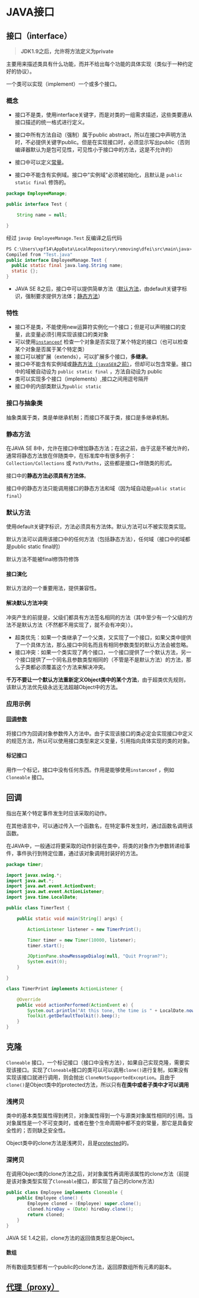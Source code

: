 # JAVA接口

## 接口（interface）

> **JDK1.9之后，允许将方法定义为private** 

主要用来描述类具有什么功能，而并不给出每个功能的具体实现（类似于一种约定好的协议）。

一个类可以实现（implement）一个或多个接口。

### 概念

- 接口不是类，使用interface关键字，而是对类的一组需求描述，这些类要遵从接口描述的统一格式进行定义。

- 接口中所有方法自动（强制）属于public abstract，所以在接口中声明方法时，不必提供关键字public。但是在实现接口时，必须显示写出public（否则编译器默认为是包可见性，可见性小于接口中的方法，这是不允许的）

- 接口中可以定义[常量](./附录E-JAVA常用关键字.md)。

- 接口中不能含有实例域。接口中"实例域"必须被初始化，且默认是 `public static final` 修饰的。

```java
package EmployeeManage;

public interface Test {

    String name = null;

}
```

经过 `javap EmployeeManage.Test` 反编译之后代码

```java
PS C:\Users\xpf14\AppData\LocalRepository\removing\dfei\src\main\java> javap EmployeeManage.Test
Compiled from "Test.java"
public interface EmployeeManage.Test {
  public static final java.lang.String name;
  static {};
}
```

- JAVA SE 8之后，接口中可以提供简单方法（[默认方法](#默认方法)，由default关键字标识，强制要求提供方法体；[静态方法](#静态方法)）

### 特性

- 接口不是类，不能使用new运算符实例化一个接口；但是可以声明接口的变量，此变量必须引用实现该接口的类对象
- 可以使用[`instanceof`](./附录E-JAVA常用关键字.md) 检查一个对象是否实现了某个特定的接口（也可以检查某个对象是否属于某个特定类）
- 接口可以被扩展（extends），可以扩展多个接口，**多继承**。
- 接口中不能含有实例域或[静态方法（`javaSE8`之前）](#静态方法)，但却可以包含常量。接口中的域被自动设为 `public static final` ，方法自动设为 public
- 类可以实现多个接口（implements）,接口之间用逗号隔开
- 接口中的内部类默认为`public static` 

### 接口与抽象类

抽象类属于类，类是单继承机制；而接口不属于类，接口是多继承机制。

### 静态方法

在JAVA SE 8中，允许在接口中增加静态方法；在这之前，由于这是不被允许的，通常将静态方法放在伴随类中，在标准库中有很多例子：`Collection/Collections` 或 `Path/Paths`，这些都是接口+伴随类的形式。

接口中的**静态方法必须具有方法体**。

接口中的静态方法只能调用接口的静态方法和域（因为域自动是`public static final`）

### 默认方法

使用default关键字标识，方法必须具有方法体。默认方法可以不被实现类实现。

默认方法可以调用该接口中的任何方法（包括静态方法），任何域（接口中的域都是public static final的）

默认方法不能被final修饰符修饰

#### 接口演化

默认方法的一个重要用法，提供兼容性。

#### 解决默认方法冲突

冲突产生的前提是，父级们都具有方法签名相同的方法（其中至少有一个父级的方法不是默认方法（不然都不用实现了，就不会有冲突））。

- 超类优先：如果一个类继承了一个父类，又实现了一个接口，如果父类中提供了一个具体方法，那么接口中同名而且有相同参数类型的默认方法会被忽略。
- 接口冲突：如果一个类实现了两个接口，一个接口提供了一个默认方法，另一个接口提供了一个同名且参数类型相同的（不管是不是默认方法）的方法，那么子类都必须覆盖这个方法来解决冲突。

**千万不要让一个默认方法重新定义Object类中的某个方法**，由于超类优先规则，该默认方法优先级永远无法超越Object中的方法。

### 应用示例

#### [回调参数](#回调) 

将接口作为回调对象参数传入方法中。由于实现该接口的类必定会实现接口中定义的规范方法，所以可以使用接口类型来定义变量，引用指向具体实现的类的对象。

#### 标记接口

用作一个标记，接口中没有任何东西。作用是能够使用`instanceof` ，例如`Cloneable` 接口。



## 回调

指出在某个特定事件发生时应该采取的动作。

在其他语言中，可以通过传入一个函数名，在特定事件发生时，通过函数名调用该函数。

在JAVA中，一般通过将要采取的动作封装在类中，将类的对象作为参数转递给事件，事件执行到特定位置，通过该对象调用封装好的方法。

```java
package timer;

import javax.swing.*;
import java.awt.*;
import java.awt.event.ActionEvent;
import java.awt.event.ActionListener;
import java.time.LocalDate;

public class TimerTest {

    public static void main(String[] args) {

        ActionListener listener = new TimerPrint();

        Timer timer = new Timer(10000, listener);
        timer.start();

        JOptionPane.showMessageDialog(null, "Quit Program?");
        System.exit(0);
    }

}

class TimerPrint implements ActionListener {

    @Override
    public void actionPerformed(ActionEvent e) {
        System.out.println("At this tone, the time is " + LocalDate.now());
        Toolkit.getDefaultToolkit().beep();
    }
}
```

## 克隆

`Cloneable` 接口，一个标记接口（接口中没有方法），如果自己实现克隆，需要实现该接口。实现了`Cloneable`接口的类可以可以调用`clone()`进行复制，如果没有实现该接口就进行调用，则会抛出 `CloneNotSupportedException`。且由于`clone()`是Object类中的protected方法，所以只有**在类中或者子类中才可以调用**

### 浅拷贝

类中的基本类型属性得到拷贝，对象属性得到一个与源类对象属性相同的引用。当对象属性是一个不可变类时，或者在整个生命周期中都不变的常量，那它是具备安全性的；否则缺乏安全性。

Object类中的clone方法是浅拷贝，且是[protected](./02-JAVA基本语法.md)的。

### 深拷贝

在调用Object类的clone方法之后，对对象属性再调用该属性的clone方法（前提是该对象类型实现了`Cloneable`接口，即实现了自己的clone方法）

```java
public class Employee implements Cloneable {
	public Employee clone() {
		Employee cloned = (Employee) super.clone();
		cloned.hireDay = (Date) hireDay.clone();
		return cloned;
	}
}
```

JAVA SE 1.4之前，clone方法的返回值类型总是Object。

#### 数组

所有数组类型都有一个public的clone方法，返回原数组所有元素的副本。



## [代理（proxy）](./附录L-JAVA代理.md) 